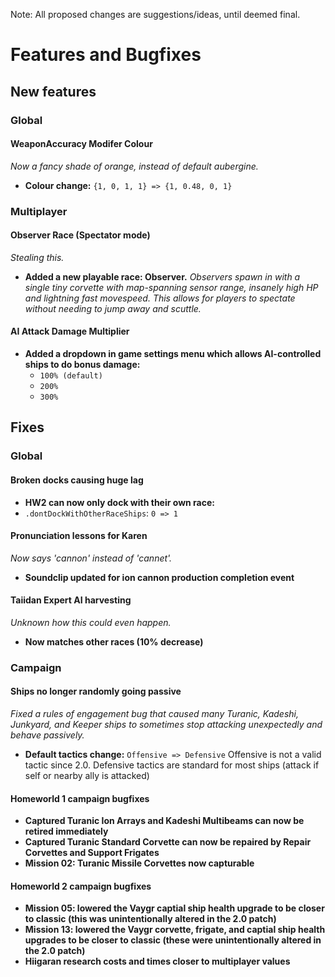 Note: All proposed changes are suggestions/ideas, until deemed final.

# Features and Bugfixes

## New features

### Global

#### WeaponAccuracy Modifer Colour
*Now a fancy shade of orange, instead of default aubergine.*
* **Colour change:** `{1, 0, 1, 1} => {1, 0.48, 0, 1}`

### Multiplayer

#### Observer Race (Spectator mode)
*Stealing this.*
* **Added a new playable race: Observer.**
*Observers spawn in with a single tiny corvette with map-spanning sensor range, insanely high HP and lightning fast movespeed. This allows for players to spectate without needing to jump away and scuttle.*

#### AI Attack Damage Multiplier
* **Added a dropdown in game settings menu which allows AI-controlled ships to do bonus damage:**
  * `100% (default)`
  * `200%`
  * `300%`

## Fixes

### Global

#### Broken docks causing huge lag
* **HW2 can now only dock with their own race:** 
* `.dontDockWithOtherRaceShips`: `0 => 1`

#### Pronunciation lessons for Karen
*Now says 'cannon' instead of 'cannet'.*
* **Soundclip updated for ion cannon production completion event**

#### Taiidan Expert AI harvesting
*Unknown how this could even happen.*
* **Now matches other races (10% decrease)**

### Campaign

#### Ships no longer randomly going passive
*Fixed a rules of engagement bug that caused many Turanic, Kadeshi, Junkyard, and Keeper ships to sometimes stop attacking unexpectedly and behave passively.*
* **Default tactics change:** `Offensive => Defensive` Offensive is not a valid tactic since 2.0. Defensive tactics are standard for most ships (attack if self or nearby ally is attacked)

#### Homeworld 1 campaign bugfixes
* **Captured Turanic Ion Arrays and Kadeshi Multibeams can now be retired immediately**
* **Captured Turanic Standard Corvette can now be repaired by Repair Corvettes and Support Frigates**
* **Mission 02: Turanic Missile Corvettes now capturable**

#### Homeworld 2 campaign bugfixes
* **Mission 05: lowered the Vaygr captial ship health upgrade to be closer to classic (this was unintentionally altered in the 2.0 patch)**
* **Mission 13: lowered the Vaygr corvette, frigate, and captial ship health upgrades to be closer to classic (these were unintentionally altered in the 2.0 patch)**
* **Hiigaran research costs and times closer to multiplayer values**
